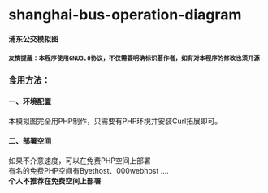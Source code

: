 # shanghai-bus-operation-diagram
#### 浦东公交模拟图
#### `友情提醒：本程序使用GNU3.0协议，不仅需要明确标识著作者，如有对本程序的修改也须开源`
### 食用方法：
#### 一、环境配置
本模拟图完全用PHP制作，只需要有PHP环境并安装Curl拓展即可。
#### 二、部署空间
如果不介意速度，可以在免费PHP空间上部署<br/>
有名的免费PHP空间有Byethost、000webhost ....<br/>
**个人不推荐在免费空间上部署**

